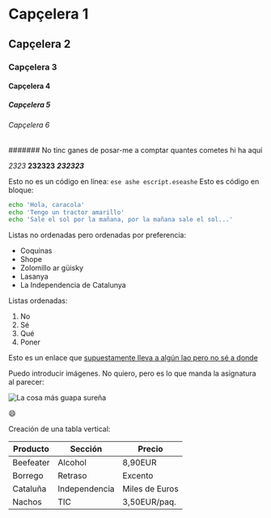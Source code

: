 # Capçelera 1

## Capçelera 2

### Capçelera 3

#### Capçelera 4

##### Capçelera 5

###### Capçelera 6

####### No tinc ganes de posar-me a comptar quantes cometes hi ha aquí

*2323* **232323** ***232323***

Esto no es un código en línea: `ese ashe escrípt.eseashe` Esto es código en bloque:

```sh
echo 'Hola, caracola'
echo 'Tengo un tractor amarillo'
echo 'Sale el sol por la mañana, por la mañana sale el sol...'
```

Listas no ordenadas pero ordenadas por preferencia:

* Coquinas
* Shope
* Zolomillo ar güisky
* Lasanya
* La Independencia de Catalunya

Listas ordenadas:

1. No
2. Sé
3. Qué
4. Poner

Esto es un enlace que [supuestamente lleva a algún lao pero no sé a donde](http://gmai.com)

Puedo introducir imágenes. No quiero, pero es lo que manda la asignatura al parecer:

![La cosa más guapa sureña](http://elpais.com/elpais/imagenes/2010/09/27/actualidad/1285575433_850215_0000000000_sumario_normal.jpg)

:smile:

Creación de una tabla vertical:

| Producto | Sección | Precio |
|----------|---------|--------|
| Beefeater| Alcohol | 8,90EUR |
| Borrego | Retraso | Excento |
| Cataluña | Independencia | Miles de Euros |
| Nachos | TIC | 3,50EUR/paq. |
